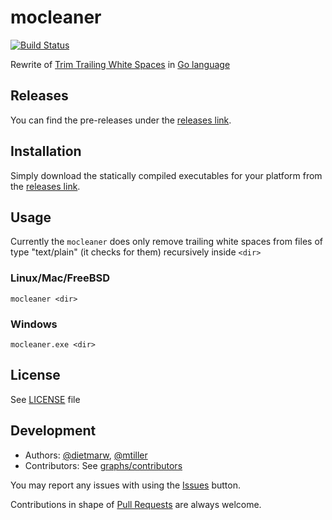 # mocleaner

[![Build Status](https://travis-ci.org/dietmarw/mocleaner.svg)](https://travis-ci.org/dietmarw/mocleaner)

Rewrite of [Trim Trailing White Spaces](https://github.com/dietmarw/trimtrailingwhitespace) in [Go language](http://golang.org)

## Releases
You can find the pre-releases under the
[releases link](../../releases).

## Installation
Simply download the statically compiled executables for your platform from the
[releases link](../../releases).

## Usage

Currently the `mocleaner` does only remove trailing white spaces from files
of type "text/plain" (it checks for them) recursively inside `<dir>`

### Linux/Mac/FreeBSD

```
mocleaner <dir>
```
### Windows

```
mocleaner.exe <dir>
```

## License
See [LICENSE](LICENSE) file

## Development
 * Authors: [@dietmarw](https://github.com/dietmarw), [@mtiller](https://github.com/mtiller)
 * Contributors: See [graphs/contributors](../../graphs/contributors)

You may report any issues with using the [Issues](../../issues) button.

Contributions in shape of [Pull Requests](../../pulls) are always welcome.
